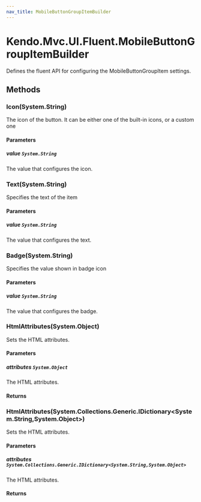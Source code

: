 ```yaml
---
nav_title: MobileButtonGroupItemBuilder
---
```


# Kendo.Mvc.UI.Fluent.MobileButtonGroupItemBuilder
Defines the fluent API for configuring the MobileButtonGroupItem settings.




## Methods


### Icon(System.String)
The icon of the button. It can be either one of the built-in icons, or a custom one


#### Parameters

##### value `System.String`
The value that configures the icon.





### Text(System.String)
Specifies the text of the item


#### Parameters

##### value `System.String`
The value that configures the text.





### Badge(System.String)
Specifies the value shown in badge icon


#### Parameters

##### value `System.String`
The value that configures the badge.





### HtmlAttributes(System.Object)
Sets the HTML attributes.


#### Parameters

##### attributes `System.Object`
The HTML attributes.



#### Returns




### HtmlAttributes(System.Collections.Generic.IDictionary\<System.String,System.Object\>)
Sets the HTML attributes.


#### Parameters

##### attributes `System.Collections.Generic.IDictionary<System.String,System.Object>`
The HTML attributes.



#### Returns





